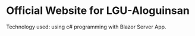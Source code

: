 # Official Website for LGU-Aloguinsan
Technology used: using c# programming with Blazor Server App.
